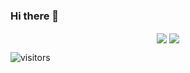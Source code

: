 ### Hi there 👋

<!--
**dmitryn/dmitryn** is a ✨ _special_ ✨ repository because its `README.md` (this file) appears on your GitHub profile.

Here are some ideas to get you started:

- 🔭 I’m currently working on ...
- 🌱 I’m currently learning ...
- 👯 I’m looking to collaborate on ...
- 🤔 I’m looking for help with ...
- 💬 Ask me about ...
- 📫 How to reach me: ...
- 😄 Pronouns: ...
- ⚡ Fun fact: ...
-->

<p align="center">
  <img align="center" src="https://github-readme-stats.vercel.app/api?username=flexsurfer&show_icons=true&theme=vue&count_private=true&include_all_commits=true"/>
  <img align="center" src="https://github-readme-stats.vercel.app/api/top-langs/?username=flexsurfer&layout=compact&theme=vue&langs_count=1"/>
</p>

![visitors](https://visitor-badge.glitch.me/badge?page_id=flexsurfer.flexsurfer)
